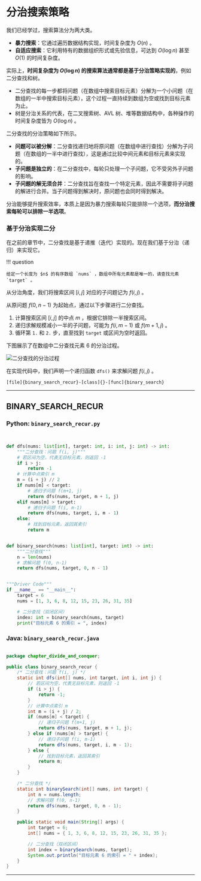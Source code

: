 # 分治搜索策略

我们已经学过，搜索算法分为两大类。

- **暴力搜索**：它通过遍历数据结构实现，时间复杂度为 $O(n)$ 。
- **自适应搜索**：它利用特有的数据组织形式或先验信息，可达到 $O(\log n)$ 甚至 $O(1)$ 的时间复杂度。

实际上，**时间复杂度为 $O(\log n)$ 的搜索算法通常都是基于分治策略实现的**，例如二分查找和树。

- 二分查找的每一步都将问题（在数组中搜索目标元素）分解为一个小问题（在数组的一半中搜索目标元素），这个过程一直持续到数组为空或找到目标元素为止。
- 树是分治关系的代表，在二叉搜索树、AVL 树、堆等数据结构中，各种操作的时间复杂度皆为 $O(\log n)$ 。

二分查找的分治策略如下所示。

- **问题可以被分解**：二分查找递归地将原问题（在数组中进行查找）分解为子问题（在数组的一半中进行查找），这是通过比较中间元素和目标元素来实现的。
- **子问题是独立的**：在二分查找中，每轮只处理一个子问题，它不受另外子问题的影响。
- **子问题的解无须合并**：二分查找旨在查找一个特定元素，因此不需要将子问题的解进行合并。当子问题得到解决时，原问题也会同时得到解决。

分治能够提升搜索效率，本质上是因为暴力搜索每轮只能排除一个选项，**而分治搜索每轮可以排除一半选项**。

### 基于分治实现二分

在之前的章节中，二分查找是基于递推（迭代）实现的。现在我们基于分治（递归）来实现它。

!!! question

    给定一个长度为 $n$ 的有序数组 `nums` ，数组中所有元素都是唯一的，请查找元素 `target` 。

从分治角度，我们将搜索区间 $[i, j]$ 对应的子问题记为 $f(i, j)$ 。

从原问题 $f(0, n-1)$ 为起始点，通过以下步骤进行二分查找。

1. 计算搜索区间 $[i, j]$ 的中点 $m$ ，根据它排除一半搜索区间。
2. 递归求解规模减小一半的子问题，可能为 $f(i, m-1)$ 或 $f(m+1, j)$ 。
3. 循环第 `1.` 和 `2.` 步，直至找到 `target` 或区间为空时返回。

下图展示了在数组中二分查找元素 $6$ 的分治过程。

![二分查找的分治过程](binary_search_recur.assets/binary_search_recur.png)

在实现代码中，我们声明一个递归函数 `dfs()` 来求解问题 $f(i, j)$ 。

```src
[file]{binary_search_recur}-[class]{}-[func]{binary_search}
```



-----------------------------------------------------------------

## BINARY_SEARCH_RECUR
### Python: `binary_search_recur.py`
```python


def dfs(nums: list[int], target: int, i: int, j: int) -> int:
    """二分查找：问题 f(i, j)"""
    # 若区间为空，代表无目标元素，则返回 -1
    if i > j:
        return -1
    # 计算中点索引 m
    m = (i + j) // 2
    if nums[m] < target:
        # 递归子问题 f(m+1, j)
        return dfs(nums, target, m + 1, j)
    elif nums[m] > target:
        # 递归子问题 f(i, m-1)
        return dfs(nums, target, i, m - 1)
    else:
        # 找到目标元素，返回其索引
        return m


def binary_search(nums: list[int], target: int) -> int:
    """二分查找"""
    n = len(nums)
    # 求解问题 f(0, n-1)
    return dfs(nums, target, 0, n - 1)


"""Driver Code"""
if __name__ == "__main__":
    target = 6
    nums = [1, 3, 6, 8, 12, 15, 23, 26, 31, 35]

    # 二分查找（双闭区间）
    index: int = binary_search(nums, target)
    print("目标元素 6 的索引 = ", index)
```

### Java: `binary_search_recur.java`
```java

package chapter_divide_and_conquer;

public class binary_search_recur {
    /* 二分查找：问题 f(i, j) */
    static int dfs(int[] nums, int target, int i, int j) {
        // 若区间为空，代表无目标元素，则返回 -1
        if (i > j) {
            return -1;
        }
        // 计算中点索引 m
        int m = (i + j) / 2;
        if (nums[m] < target) {
            // 递归子问题 f(m+1, j)
            return dfs(nums, target, m + 1, j);
        } else if (nums[m] > target) {
            // 递归子问题 f(i, m-1)
            return dfs(nums, target, i, m - 1);
        } else {
            // 找到目标元素，返回其索引
            return m;
        }
    }

    /* 二分查找 */
    static int binarySearch(int[] nums, int target) {
        int n = nums.length;
        // 求解问题 f(0, n-1)
        return dfs(nums, target, 0, n - 1);
    }

    public static void main(String[] args) {
        int target = 6;
        int[] nums = { 1, 3, 6, 8, 12, 15, 23, 26, 31, 35 };

        // 二分查找（双闭区间）
        int index = binarySearch(nums, target);
        System.out.println("目标元素 6 的索引 = " + index);
    }
}
```




-----------------------------------------------------------------

